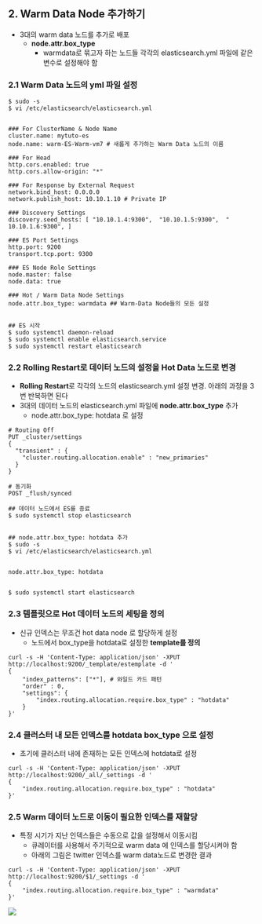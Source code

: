 ## 2. Warm Data Node 추가하기

- 3대의 warm data 노드를 추가로 배포
  - **node.attr.box_type**
    - warmdata로 묶고자 하는 노드들 각각의 elasticsearch.yml 파일에 같은 변수로 설정해야 함



### 2.1 Warm Data 노드의 yml 파일 설정

~~~
$ sudo -s
$ vi /etc/elasticsearch/elasticsearch.yml


### For ClusterName & Node Name
cluster.name: mytuto-es
node.name: warm-ES-Warm-vm7 # 새롭게 추가하는 Warm Data 노드의 이름

### For Head
http.cors.enabled: true
http.cors.allow-origin: "*"

### For Response by External Request
network.bind_host: 0.0.0.0
network.publish_host: 10.10.1.10 # Private IP

### Discovery Settings
discovery.seed_hosts: [ "10.10.1.4:9300",  "10.10.1.5:9300",  "
10.10.1.6:9300", ]

### ES Port Settings
http.port: 9200
transport.tcp.port: 9300

### ES Node Role Settings
node.master: false
node.data: true

### Hot / Warm Data Node Settings
node.attr.box_type: warmdata ## Warm-Data Node들의 모든 설정


## ES 시작
$ sudo systemctl daemon-reload
$ sudo systemctl enable elasticsearch.service
$ sudo systemctl restart elasticsearch
~~~



### 2.2 Rolling Restart로 데이터 노드의 설정을 Hot Data 노드로 변경

- **Rolling Restart**로 각각의 노드의 elasticsearch.yml 설정 변경. 아래의 과정을 3번 반복하면 된다
- 3대의 데이터 노드의 elasticsearch.yml 파일에 **node.attr.box_type** 추가
  - node.attr.box_type: hotdata 로 설정

~~~
# Routing Off
PUT _cluster/settings
{
  "transient" : {
    "cluster.routing.allocation.enable" : "new_primaries"
  }
}

# 동기화
POST _flush/synced

## 데이터 노드에서 ES를 종료
$ sudo systemctl stop elasticsearch


## node.attr.box_type: hotdata 추가
$ sudo -s
$ vi /etc/elasticsearch/elasticsearch.yml


node.attr.box_type: hotdata


$ sudo systemctl start elasticsearch
~~~



### 2.3 템플릿으로 Hot 데이터 노드의 세팅을 정의

- 신규 인덱스는 무조건 hot data node 로 할당하게 설정
  - 노드에서 box_type을 hotdata로 설정한 **template를 정의**

~~~
curl -s -H 'Content-Type: application/json' -XPUT http://localhost:9200/_template/estemplate -d '
{
    "index_patterns": ["*"], # 와일드 카드 패턴
    "order" : 0,
    "settings": {
        "index.routing.allocation.require.box_type" : "hotdata"
    }
}'
~~~



### 2.4 클러스터 내 모든 인덱스를 hotdata box_type 으로 설정

- 초기에 클러스터 내에 존재하는 모든 인덱스에 hotdata로 설정

~~~
curl -s -H 'Content-Type: application/json' -XPUT http://localhost:9200/_all/_settings -d '
{
    "index.routing.allocation.require.box_type" : "hotdata"
}'
~~~



 

### 2.5 Warm 데이터 노드로 이동이 필요한 인덱스를 재할당

- 특정 시기가 지난 인덱스들은 수동으로 값을 설정해서 이동시킴
  - 큐레이터를 사용해서 주기적으로 warm data 에 인덱스를 할당시켜야 함
  - 아래의 그림은 twitter 인덱스를 warm data노드로 변경한 결과

~~~
curl -s -H 'Content-Type: application/json' -XPUT http://localhost:9200/$1/_settings -d '
{
    "index.routing.allocation.require.box_type" : "warmdata"
}'
~~~

![](C:/Users/yckim/workspace/Elasticsearch/정리/Elasticsearch/asset/tuto4/hot-warm-data_1.PNG)

